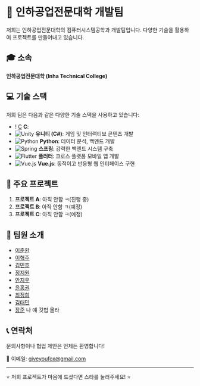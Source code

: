 # 🚀 인하공업전문대학 개발팀

저희는 인하공업전문대학의 컴퓨터시스템공학과 개발팀입니다. 다양한 기술을 활용하여 프로젝트를 만들어내고 있습니다.

## 🎓 소속

**인하공업전문대학 (Inha Technical College)**

## 💻 기술 스택

저희 팀은 다음과 같은 다양한 기술 스택을 사용하고 있습니다:
- ! [C](https://img.shields.io/badge/CSS3-1572B6?style=flat-square&logo=css3&logoColor=white) **C**: 
- ![Unity](https://img.shields.io/badge/-Unity-000000?style=flat-square&logo=unity&logoColor=white) **유니티 (C#)**: 게임 및 인터랙티브 콘텐츠 개발
- ![Python](https://img.shields.io/badge/-Python-3776AB?style=flat-square&logo=python&logoColor=white) **Python**: 데이터 분석, 백엔드 개발
- ![Spring](https://img.shields.io/badge/-Spring-6DB33F?style=flat-square&logo=spring&logoColor=white) **스프링**: 강력한 백엔드 시스템 구축
- ![Flutter](https://img.shields.io/badge/-Flutter-02569B?style=flat-square&logo=flutter&logoColor=white) **플러터**: 크로스 플랫폼 모바일 앱 개발
- ![Vue.js](https://img.shields.io/badge/-Vue.js-4FC08D?style=flat-square&logo=vue.js&logoColor=white) **Vue.js**: 동적이고 반응형 웹 인터페이스 구현

## 🌟 주요 프로젝트

1. **프로젝트 A**: 아직 안함 ㅋ(진행 중)
2. **프로젝트 B**: 아직 안함 ㅋ(예정)
3. **프로젝트 C**: 아직 안함 ㅋ(예정)

## 👥 팀원 소개

- [이준환](https://github.com/junans0boi)
- [이혁주](https://github.com/babo8493)
- [김민호](https://github.com/Kim-Minmme)
- [정지원](https://github.com/jiwjung)
- [안지우](https://github.com/3xnor)
- [윤홍권](https://github.com/honggoun)
- [최정희](https://github.com/junghee-19)
- [김태민](https://github.com/dksldlrpantms)
- [장준](https://github.com/???) 나 얘 깃헙 몰라

## 📞 연락처

문의사항이나 협업 제안은 언제든 환영합니다!

📧 이메일: giveyoufox@gmail.com

---

⭐ 저희 프로젝트가 마음에 드셨다면 스타를 눌러주세요! ⭐
